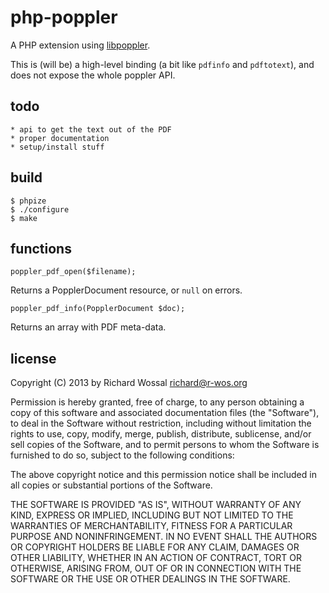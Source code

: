 php-poppler
===========

A PHP extension using [libpoppler](http://poppler.freedesktop.org/).

This is (will be) a high-level binding (a bit like `pdfinfo` and `pdftotext`), and
does not expose the whole poppler API.

todo
----

    * api to get the text out of the PDF
    * proper documentation
    * setup/install stuff

build
-----

    $ phpize
    $ ./configure
    $ make

functions
---------

    poppler_pdf_open($filename);

Returns a PopplerDocument resource, or `null` on errors.

    poppler_pdf_info(PopplerDocument $doc);

Returns an array with PDF meta-data.

license
-------

Copyright (C) 2013 by Richard Wossal <richard@r-wos.org>

Permission is hereby granted, free of charge, to any person obtaining
a copy of this software and associated documentation files (the
"Software"), to deal in the Software without restriction, including
without limitation the rights to use, copy, modify, merge, publish,
distribute, sublicense, and/or sell copies of the Software, and to
permit persons to whom the Software is furnished to do so, subject
to the following conditions:

The above copyright notice and this permission notice shall be included
in all copies or substantial portions of the Software.

THE SOFTWARE IS PROVIDED "AS IS", WITHOUT WARRANTY OF ANY
KIND, EXPRESS OR IMPLIED, INCLUDING BUT NOT LIMITED TO THE
WARRANTIES OF MERCHANTABILITY, FITNESS FOR A PARTICULAR PURPOSE AND
NONINFRINGEMENT. IN NO EVENT SHALL THE AUTHORS OR COPYRIGHT HOLDERS BE
LIABLE FOR ANY CLAIM, DAMAGES OR OTHER LIABILITY, WHETHER IN AN ACTION
OF CONTRACT, TORT OR OTHERWISE, ARISING FROM, OUT OF OR IN CONNECTION
WITH THE SOFTWARE OR THE USE OR OTHER DEALINGS IN THE SOFTWARE.

